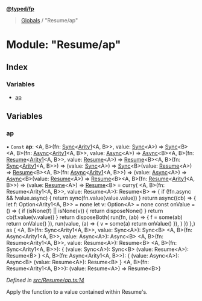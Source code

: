 **[@typed/fp](../README.md)**

> [Globals](../globals.md) / "Resume/ap"

# Module: "Resume/ap"

## Index

### Variables

* [ap](_resume_ap_.md#ap)

## Variables

### ap

• `Const` **ap**: \<A, B>(fn: [Sync](../interfaces/_resume_sync_.sync.md)\<[Arity1](_common_types_.md#arity1)\<A, B>>, value: [Sync](../interfaces/_resume_sync_.sync.md)\<A>) => [Sync](../interfaces/_resume_sync_.sync.md)\<B>\<A, B>(fn: [Async](../interfaces/_resume_async_.async.md)\<[Arity1](_common_types_.md#arity1)\<A, B>>, value: [Async](../interfaces/_resume_async_.async.md)\<A>) => [Async](../interfaces/_resume_async_.async.md)\<B>\<A, B>(fn: [Resume](_resume_resume_.md#resume)\<[Arity1](_common_types_.md#arity1)\<A, B>>, value: [Resume](_resume_resume_.md#resume)\<A>) => [Resume](_resume_resume_.md#resume)\<B>\<A, B>(fn: [Sync](../interfaces/_resume_sync_.sync.md)\<[Arity1](_common_types_.md#arity1)\<A, B>>) => (value: [Sync](../interfaces/_resume_sync_.sync.md)\<A>) => [Sync](../interfaces/_resume_sync_.sync.md)\<B>(value: [Resume](_resume_resume_.md#resume)\<A>) => [Resume](_resume_resume_.md#resume)\<B>\<A, B>(fn: [Async](../interfaces/_resume_async_.async.md)\<[Arity1](_common_types_.md#arity1)\<A, B>>) => (value: [Async](../interfaces/_resume_async_.async.md)\<A>) => [Async](../interfaces/_resume_async_.async.md)\<B>(value: [Resume](_resume_resume_.md#resume)\<A>) => [Resume](_resume_resume_.md#resume)\<B>\<A, B>(fn: [Resume](_resume_resume_.md#resume)\<[Arity1](_common_types_.md#arity1)\<A, B>>) => (value: [Resume](_resume_resume_.md#resume)\<A>) => [Resume](_resume_resume_.md#resume)\<B> = curry( \<A, B>(fn: Resume\<Arity1\<A, B>>, value: Resume\<A>): Resume\<B> => { if (!fn.async && !value.async) { return sync(fn.value(value.value)) } return async((cb) => { let f: Option\<Arity1\<A, B>> = none let v: Option\<A> = none const onValue = () => { if (isNone(f) \|\| isNone(v)) { return disposeNone() } return cb(f.value(v.value)) } return disposeBoth( run(fn, (ab) => { f = some(ab) return onValue() }), run(value, (a) => { v = some(a) return onValue() }), ) }) },) as { \<A, B>(fn: Sync\<Arity1\<A, B>>, value: Sync\<A>): Sync\<B> \<A, B>(fn: Async\<Arity1\<A, B>>, value: Async\<A>): Async\<B> \<A, B>(fn: Resume\<Arity1\<A, B>>, value: Resume\<A>): Resume\<B> \<A, B>(fn: Sync\<Arity1\<A, B>>): { (value: Sync\<A>): Sync\<B> (value: Resume\<A>): Resume\<B> } \<A, B>(fn: Async\<Arity1\<A, B>>): { (value: Async\<A>): Async\<B> (value: Resume\<A>): Resume\<B> } \<A, B>(fn: Resume\<Arity1\<A, B>>): (value: Resume\<A>) => Resume\<B>}

*Defined in [src/Resume/ap.ts:14](https://github.com/TylorS/typed-fp/blob/f129829/src/Resume/ap.ts#L14)*

Apply the function to a value contained within Resume's.
